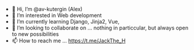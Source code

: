 - 👋 Hi, I’m @av-kutergin (Alex)
- 👀 I’m interested in Web development
- 🌱 I’m currently learning Django, Jinja2, Vue,
- 💞️ I’m looking to collaborate on ... nothing in particcular, but always open to new possibilities
- 📫 How to reach me ... https://t.me/JackThe_H

<!---
av-kutergin/av-kutergin is a ✨ special ✨ repository because its `README.md` (this file) appears on your GitHub profile.
You can click the Preview link to take a look at your changes.
--->
